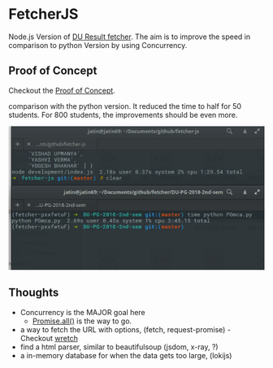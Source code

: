 # FetcherJS

Node.js Version of [DU Result fetcher](https://github.com/jatin69/du-result-fetcher).
The aim is to improve the speed in comparison to python Version by using Concurrency.

## Proof of Concept

Checkout the [Proof of Concept](./POC/).

comparison with the python version. It reduced the time to half for 50 students. For 800 students, the improvements should be even more.

![Comparison with the python version](./comparison-to-python-version.png)

## Thoughts

- Concurrency is the MAJOR goal here
    - [Promise.all()](https://developer.mozilla.org/en-US/docs/Web/JavaScript/Reference/Global_Objects/Promise/all) is the way to go.
- a way to fetch the URL with options, (fetch, request-promise) - Checkout [wretch](https://github.com/elbywan/wretch)
- find a html parser, similar to beautifulsoup (jsdom, x-ray, ?)
- a in-memory database for when the data gets too large, (lokijs)